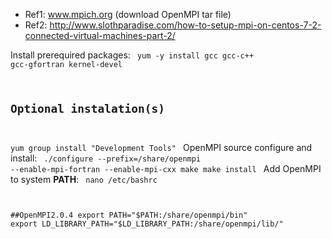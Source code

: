   - Ref1: www.mpich.org (download OpenMPI tar file)
  - Ref2: http://www.slothparadise.com/how-to-setup-mpi-on-centos-7-2-connected-virtual-machines-part-2/

Install prerequired packages:
<code>
yum -y install gcc gcc-c++ gcc-gfortran kernel-devel
## Optional instalation(s)
yum group install "Development Tools"
</code>
OpenMPI source configure and install:
<code>
./configure --prefix=/share/openmpi --enable-mpi-fortran --enable-mpi-cxx
make
make install
</code>
Add OpenMPI to system **PATH**:
<code>
nano /etc/bashrc

##OpenMPI2.0.4
export PATH="$PATH:/share/openmpi/bin"
export LD_LIBRARY_PATH="$LD_LIBRARY_PATH:/share/openmpi/lib/"
</code>